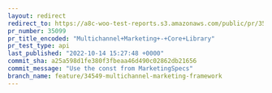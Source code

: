 ```yaml
---
layout: redirect
redirect_to: https://a8c-woo-test-reports.s3.amazonaws.com/public/pr/35099/api/index.html
pr_number: 35099
pr_title_encoded: "Multichannel+Marketing+-+Core+Library"
pr_test_type: api
last_published: "2022-10-14 15:27:48 +0000"
commit_sha: a25a598d1fe380f3fbeaa46d490c02862db21656
commit_message: "Use the const from MarketingSpecs"
branch_name: feature/34549-multichannel-marketing-framework
---
```

